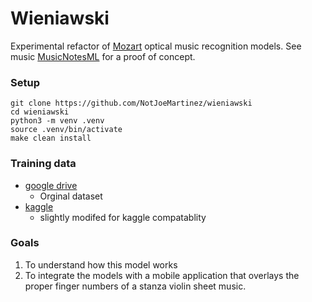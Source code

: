 # Wieniawski

Experimental refactor of [Mozart](https://github.com/aashrafh/Mozart) optical music recognition models.
See music [MusicNotesML](https://github.com/NotJoeMartinez/MusicNotesML) for a proof of concept. 


### Setup 
```
git clone https://github.com/NotJoeMartinez/wieniawski
cd wieniawski
python3 -m venv .venv
source .venv/bin/activate
make clean install
```

### Training data

- [google drive](https://drive.google.com/file/d/18YngVnanqM26qJwm8HrrDwqMK3KLSGPV/view?usp=sharing)
    - Orginal dataset
- [kaggle](https://www.kaggle.com/datasets/notjoemartinez/mozart)
    - slightly modifed for kaggle compatablity


### Goals 
1. To understand how this model works
2. To integrate the models with a mobile application that overlays the proper finger numbers of a stanza violin sheet music.  